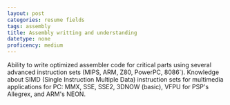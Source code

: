 ```yaml
---
layout: post
categories: resume fields
tags: assembly
title: Assembly writting and understanding
datetype: none
proficency: medium
---
```


Ability to write optimized assembler code for critical parts using several advanced instruction sets
(MIPS, ARM, Z80, PowerPC, 8086`). Knowledge about SIMD (Single Instruction Multiple Data) instruction sets for multimedia applications for PC: MMX, SSE, SSE2, 3DNOW (basic), VFPU for PSP's Allegrex, and ARM's NEON.

